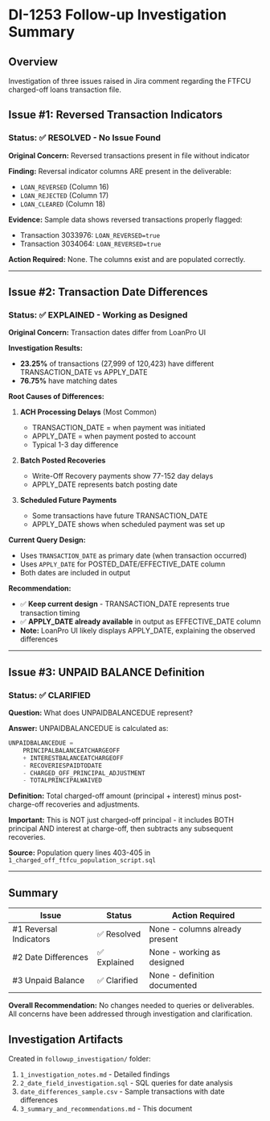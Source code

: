 # DI-1253 Follow-up Investigation Summary

## Overview
Investigation of three issues raised in Jira comment regarding the FTFCU charged-off loans transaction file.

## Issue #1: Reversed Transaction Indicators
### Status: ✅ RESOLVED - No Issue Found

**Original Concern:** Reversed transactions present in file without indicator

**Finding:** Reversal indicator columns ARE present in the deliverable:
- `LOAN_REVERSED` (Column 16)
- `LOAN_REJECTED` (Column 17)
- `LOAN_CLEARED` (Column 18)

**Evidence:** Sample data shows reversed transactions properly flagged:
- Transaction 3033976: `LOAN_REVERSED=true`
- Transaction 3034064: `LOAN_REVERSED=true`

**Action Required:** None. The columns exist and are populated correctly.

---

## Issue #2: Transaction Date Differences
### Status: ✅ EXPLAINED - Working as Designed

**Original Concern:** Transaction dates differ from LoanPro UI

**Investigation Results:**
- **23.25%** of transactions (27,999 of 120,423) have different TRANSACTION_DATE vs APPLY_DATE
- **76.75%** have matching dates

**Root Causes of Differences:**

1. **ACH Processing Delays** (Most Common)
   - TRANSACTION_DATE = when payment was initiated
   - APPLY_DATE = when payment posted to account
   - Typical 1-3 day difference

2. **Batch Posted Recoveries**
   - Write-Off Recovery payments show 77-152 day delays
   - APPLY_DATE represents batch posting date

3. **Scheduled Future Payments**
   - Some transactions have future TRANSACTION_DATE
   - APPLY_DATE shows when scheduled payment was set up

**Current Query Design:**
- Uses `TRANSACTION_DATE` as primary date (when transaction occurred)
- Uses `APPLY_DATE` for POSTED_DATE/EFFECTIVE_DATE column
- Both dates are included in output

**Recommendation:**
- ✅ **Keep current design** - TRANSACTION_DATE represents true transaction timing
- ✅ **APPLY_DATE already available** in output as EFFECTIVE_DATE column
- **Note:** LoanPro UI likely displays APPLY_DATE, explaining the observed differences

---

## Issue #3: UNPAID BALANCE Definition
### Status: ✅ CLARIFIED

**Question:** What does UNPAIDBALANCEDUE represent?

**Answer:** UNPAIDBALANCEDUE is calculated as:

```sql
UNPAIDBALANCEDUE =
    PRINCIPALBALANCEATCHARGEOFF
    + INTERESTBALANCEATCHARGEOFF
    - RECOVERIESPAIDTODATE
    - CHARGED_OFF_PRINCIPAL_ADJUSTMENT
    - TOTALPRINCIPALWAIVED
```

**Definition:** Total charged-off amount (principal + interest) minus post-charge-off recoveries and adjustments.

**Important:** This is NOT just charged-off principal - it includes BOTH principal AND interest at charge-off, then subtracts any subsequent recoveries.

**Source:** Population query lines 403-405 in `1_charged_off_ftfcu_population_script.sql`

---

## Summary

| Issue | Status | Action Required |
|-------|--------|----------------|
| #1 Reversal Indicators | ✅ Resolved | None - columns already present |
| #2 Date Differences | ✅ Explained | None - working as designed |
| #3 Unpaid Balance | ✅ Clarified | None - definition documented |

**Overall Recommendation:** No changes needed to queries or deliverables. All concerns have been addressed through investigation and clarification.

## Investigation Artifacts

Created in `followup_investigation/` folder:
1. `1_investigation_notes.md` - Detailed findings
2. `2_date_field_investigation.sql` - SQL queries for date analysis
3. `date_differences_sample.csv` - Sample transactions with date differences
4. `3_summary_and_recommendations.md` - This document
